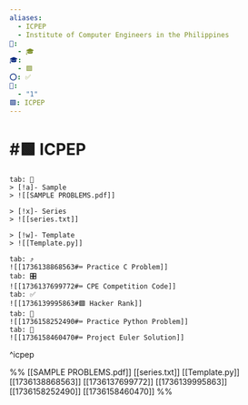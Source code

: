 ```yaml
---
aliases:
  - ICPEP
  - Institute of Computer Engineers in the Philippines
📁:
  - 🎓
🎓:
  - 🟩
⭕: ✅
🔢:
  - "1"
🟩: ICPEP
---
```

# #🟩 ICPEP

```tabs
tab: 📝
> [!a]- Sample
> ![[SAMPLE PROBLEMS.pdf]]

> [!x]- Series
> ![[series.txt]]

> [!w]- Template
> ![[Template.py]]

tab: ⤴️
![[1736138868563#⌨️ Practice C Problem]]
tab: 🎛️
![[1736137699772#⌨️ CPE Competition Code]]
tab: ✅
![[1736139995863#🟩 Hacker Rank]]
tab: 🐍
![[1736158252490#⌨️ Practice Python Problem]]
tab: 🏁
![[1736158460470#⌨️ Project Euler Solution]]
```

^icpep

%%
[[SAMPLE PROBLEMS.pdf]]
[[series.txt]]
[[Template.py]]
[[1736138868563]]
[[1736137699772]]
[[1736139995863]]
[[1736158252490]]
[[1736158460470]]
%%